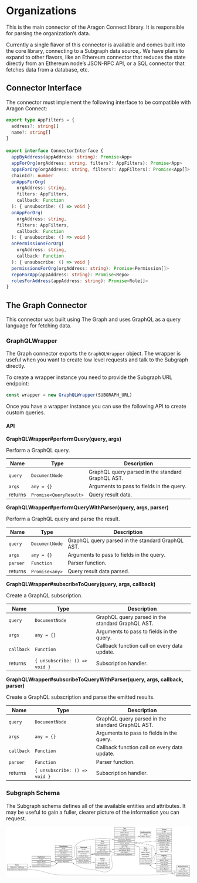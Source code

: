 # Organizations

This is the main connector of the Aragon Connect library. It is responsible for parsing the organization’s data.

Currently a single flavor of this connector is available and comes built into the core library, connecting to a Subgraph data source,. We have plans to expand to other flavors, like an Ethereum connector that reduces the state directly from an Ethereum node’s JSON-RPC API, or a SQL connector that fetches data from a database, etc.

## Connector Interface

The connector must implement the following interface to be compatible with Aragon Connect:

```typescript
export type AppFilters = {
  address?: string[]
  name?: string[]
}

export interface ConnectorInterface {
  appByAddress(appAddress: string): Promise<App>
  appForOrg(orgAddress: string, filters?: AppFilters): Promise<App>
  appsForOrg(orgAddress: string, filters?: AppFilters): Promise<App[]>
  chainId?: number
  onAppsForOrg(
    orgAddress: string,
    filters: AppFilters,
    callback: Function
  ): { unsubscribe: () => void }
  onAppForOrg(
    orgAddress: string,
    filters: AppFilters,
    callback: Function
  ): { unsubscribe: () => void }
  onPermissionsForOrg(
    orgAddress: string,
    callback: Function
  ): { unsubscribe: () => void }
  permissionsForOrg(orgAddress: string): Promise<Permission[]>
  repoForApp(appAddress: string): Promise<Repo>
  rolesForAddress(appAddress: string): Promise<Role[]>
}
```

## The Graph Connector

This connector was built using The Graph and uses GraphQL as a query language for fetching data.

### GraphQLWrapper

The Graph connector exports the `GraphQLWrapper` object. The wrapper is useful when you want to create low level requests and talk to the Subgraph directly.

To create a wrapper instance you need to provide the Subgraph URL endpoint:

```javascript
const wrapper = new GraphQLWrapper(SUBGRAPH_URL)
```

Once you have a wrapper instance you can use the following API to create custom queries.

#### API

**GraphQLWrapper\#performQuery\(query, args\)**

Perform a GraphQL query.

| Name    | Type                   | Description                                       |
| ------- | ---------------------- | ------------------------------------------------- |
| `query` | `DocumentNode`         | GraphQL query parsed in the standard GraphQL AST. |
| `args`  | `any = {}`             | Arguments to pass to fields in the query.         |
| returns | `Promise<QueryResult>` | Query result data.                                |

**GraphQLWrapper\#performQueryWithParser\(query, args, parser\)**

Perform a GraphQL query and parse the result.

| Name     | Type           | Description                                       |
| -------- | -------------- | ------------------------------------------------- |
| `query`  | `DocumentNode` | GraphQL query parsed in the standard GraphQL AST. |
| `args`   | `any = {}`     | Arguments to pass to fields in the query.         |
| `parser` | `Function`     | Parser function.                                  |
| returns  | `Promise<any>` | Query result data parsed.                         |

**GraphQLWrapper\#subscribeToQuery\(query, args, callback\)**

Create a GraphQL subscription.

| Name       | Type                          | Description                                       |
| ---------- | ----------------------------- | ------------------------------------------------- |
| `query`    | `DocumentNode`                | GraphQL query parsed in the standard GraphQL AST. |
| `args`     | `any = {}`                    | Arguments to pass to fields in the query.         |
| `callback` | `Function`                    | Callback function call on every data update.      |
| returns    | `{ unsubscribe: () => void }` | Subscription handler.                             |

**GraphQLWrapper\#subscribeToQueryWithParser\(query, args, callback, parser\)**

Create a GraphQL subscription and parse the emitted results.

| Name       | Type                          | Description                                       |
| ---------- | ----------------------------- | ------------------------------------------------- |
| `query`    | `DocumentNode`                | GraphQL query parsed in the standard GraphQL AST. |
| `args`     | `any = {}`                    | Arguments to pass to fields in the query.         |
| `callback` | `Function`                    | Callback function call on every data update.      |
| `parser`   | `Function`                    | Parser function.                                  |
| returns    | `{ unsubscribe: () => void }` | Subscription handler.                             |

### Subgraph Schema

The Subgraph schema defines all of the available entities and attributes. It may be useful to gain a fuller, clearer picture of the information you can request.

![](./assets/org-schema.png)
